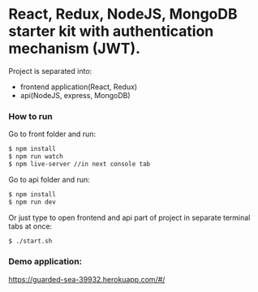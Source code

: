 # React, Redux, NodeJS, MongoDB starter kit with authentication mechanism (JWT).

Project is separated into:
- frontend application(React, Redux)
- api(NodeJS, express, MongoDB)

### How to run

Go to front folder and run:
```sh
$ npm install
$ npm run watch
$ npm live-server //in next console tab
```

Go to api folder and run:
```sh
$ npm install
$ npm run dev
```

Or just type to open frontend and api part of project in separate terminal tabs at once:
```sh
$ ./start.sh
```

### Demo application:
https://guarded-sea-39932.herokuapp.com/#/

